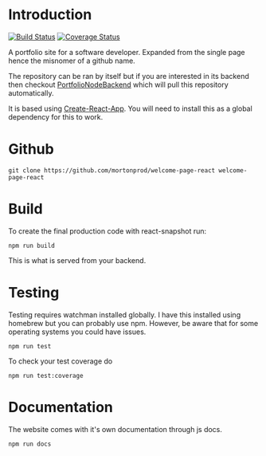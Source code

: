 # Introduction
[![Build Status](https://travis-ci.org/mortonprod/welcome-page-react.svg?branch=master)](https://travis-ci.org/mortonprod/welcome-page-react)
[![Coverage Status](https://coveralls.io/repos/github/mortonprod/welcome-page-react/badge.svg?branch=master)](https://coveralls.io/github/mortonprod/welcome-page-react?branch=master)

A portfolio site for a software developer. Expanded from the single page hence the misnomer of a github name.


The repository can be ran by itself but if you are interested in its backend then checkout [PortfolioNodeBackend](https://github.com/mortonprod/portfolioNodeBackend) which will pull this repository automatically.


It is based using [Create-React-App](https://github.com/facebookincubator/create-react-app). You will need to install this as a global dependency for this to work.

# Github

```
git clone https://github.com/mortonprod/welcome-page-react welcome-page-react
```

# Build

To create the final production code with react-snapshot run:
```
npm run build
```
This is what is served from your backend.

# Testing
Testing requires watchman installed globally. I have this installed using homebrew but you can probably use npm.
However, be aware that for some operating systems you could have issues. 

```
npm run test
```

To check your test coverage do
```
npm run test:coverage
```

# Documentation

The website comes with it's own documentation through js docs.
```
npm run docs
```




